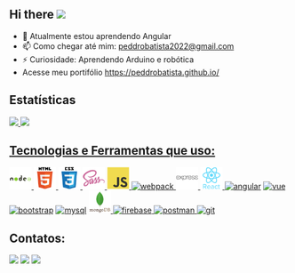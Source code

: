 <h2>
Hi there <img src="https://user-images.githubusercontent.com/42378118/110234147-e3259600-7f4e-11eb-95be-0c4047144dea.gif" width="30">
</h2>

- 🌱 Atualmente estou aprendendo Angular
- 📫 Como chegar até mim: peddrobatista2022@gmail.com
- ⚡ Curiosidade: Aprendendo Arduino e robótica
- Acesse meu portifólio https://peddrobatista.github.io/

<h2>
  Estatísticas
</h2>
<div>
<a href="https://github.com/peddrobatista">
  <img height="180em" src="https://github-readme-stats.vercel.app/api?username=peddrobatista&show_icons=true&theme=react&include_all_commits=true&count_private=true"/>
  <img height="180em" src="https://github-readme-stats.vercel.app/api/top-langs/?username=peddrobatista&layout=compact&langs_count=7&theme=react"/>
</div>
  
## Tecnologias e Ferramentas que uso:

<a href="https://nodejs.org" target="_blank"> <img src="https://raw.githubusercontent.com/devicons/devicon/master/icons/nodejs/nodejs-original-wordmark.svg" alt="nodejs" width="40" height="40"/> </a>
<a href="https://www.w3.org/html/" target="_blank"> <img src="https://raw.githubusercontent.com/devicons/devicon/master/icons/html5/html5-original-wordmark.svg" alt="html5" width="40" height="40"/> </a>
<a href="https://www.w3schools.com/css/" target="_blank"> <img src="https://raw.githubusercontent.com/devicons/devicon/master/icons/css3/css3-original-wordmark.svg" alt="css3" width="40" height="40"/> </a>
<a href="https://sass-lang.com" target="_blank"> <img src="https://raw.githubusercontent.com/devicons/devicon/master/icons/sass/sass-original.svg" alt="sass" width="40" height="40"/> </a>
<a href="https://developer.mozilla.org/en-US/docs/Web/JavaScript" target="_blank"> <img src="https://raw.githubusercontent.com/devicons/devicon/master/icons/javascript/javascript-original.svg" alt="javascript" width="40" height="40"/> </a>
<a href="https://webpack.js.org/" target="_blank"> <img src="https://www.vectorlogo.zone/logos/js_webpack/js_webpack-icon.svg" alt="webpack" width="40" height="40"/> </a>
<a href="https://expressjs.com" target="_blank"> <img src="https://raw.githubusercontent.com/devicons/devicon/master/icons/express/express-original-wordmark.svg" alt="express" width="40" height="40"/> </a>
<a href="https://reactjs.org/" target="_blank"> <img src="https://raw.githubusercontent.com/devicons/devicon/master/icons/react/react-original-wordmark.svg" alt="react" width="40" height="40"/> </a>
<a href="https://angular.io/" target="_blanck"><img src="https://cdn.jsdelivr.net/gh/devicons/devicon/icons/angularjs/angularjs-original.svg" alt="angular" width="40" height="40"/></a>
<a href="https://vuejs.org/" target="_blanck"><img src="https://cdn.jsdelivr.net/gh/devicons/devicon/icons/vuejs/vuejs-original-wordmark.svg" alt="vue" width="40" height="40"/></a>
<a href="https://getbootstrap.com/" target="_blanck"><img src="https://cdn.jsdelivr.net/gh/devicons/devicon/icons/bootstrap/bootstrap-original.svg" alt="bootstrap" width="40" height="40"/></a>
<a href="https://www.mysql.com/" target="_blanck"><img src="https://cdn.jsdelivr.net/gh/devicons/devicon/icons/mysql/mysql-original-wordmark.svg" alt="mysql" width="40" height="40"/></a>
<a href="https://www.mongodb.com/" target="_blank"> <img src="https://raw.githubusercontent.com/devicons/devicon/master/icons/mongodb/mongodb-original-wordmark.svg" alt="mongodb" width="40" height="40"/> </a>
<a href="https://firebase.google.com/" target="_blank"> <img src="https://www.vectorlogo.zone/logos/firebase/firebase-icon.svg" alt="firebase" width="40" height="40"/> </a>
<a href="https://www.postman.com/" target="_blank"> <img src="https://www.vectorlogo.zone/logos/getpostman/getpostman-icon.svg" alt="postman" width="40" height="40"/> </a>
<a href="https://git-scm.com/" target="_blank"> <img src="https://www.vectorlogo.zone/logos/git-scm/git-scm-icon.svg" alt="git" width="40" height="40"/> </a>
## Contatos:

<div>
  <a href="https://instagram.com/peddrobatista" target="_blank"><img src="https://img.shields.io/badge/-peddrobatista-%23E4405F?style=for-the-badge&logo=instagram&logoColor=white" target="_blank"></a>
  <a href="https://www.linkedin.com/in/peddrobatista" target="_blank"><img src="https://img.shields.io/badge/-peddrobatista-%230077B5?style=for-the-badge&logo=linkedin&logoColor=white" target="_blank"></a>   
  <a href = "mailto:contato@peddrobatista"><img src="https://img.shields.io/badge/Gmail-D14836?style=for-the-badge&logo=gmail&logoColor=white" target="_blank"></a>
</div>
